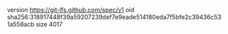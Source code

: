 version https://git-lfs.github.com/spec/v1
oid sha256:318917448f39a59207239def7e9eade514180eda7f5bfe2c39436c531a558acb
size 4017

